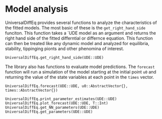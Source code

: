 # Model analysis 

UniversalDiffEq provides several functions to analyze the characteristics of the fitted models. The most basic of these is the `get_right_hand_side` funciton. This function takes a `UDE model as an argument and returns the right hand side of the fitted differntial or differnce equation. This function can then be treated like any dynamic model and analyzed for equilibria, stability, tippinging pionts and other phenomina of interest.  

```@docs
UniversalDiffEq.get_right_hand_side(UDE::UDE)
```

The library also has functions to evaluate model predictions. The `forecast` function will run a simulation of the model starting at the initial point `u0` and returning the value of the state variables at each point in the `times` vector.  

```@docs
UniversalDiffEq.forecast(UDE::UDE, u0::AbstractVector{}, times::AbstractVector{})
```



```@docs
UniversalDiffEq.print_parameter_estimates(UDE::UDE)
UniversalDiffEq.plot_forecast(UDE::UDE, T::Int)
UniversalDiffEq.get_NN_parameters(UDE::UDE)
UniversalDiffEq.get_parameters(UDE::UDE)
```